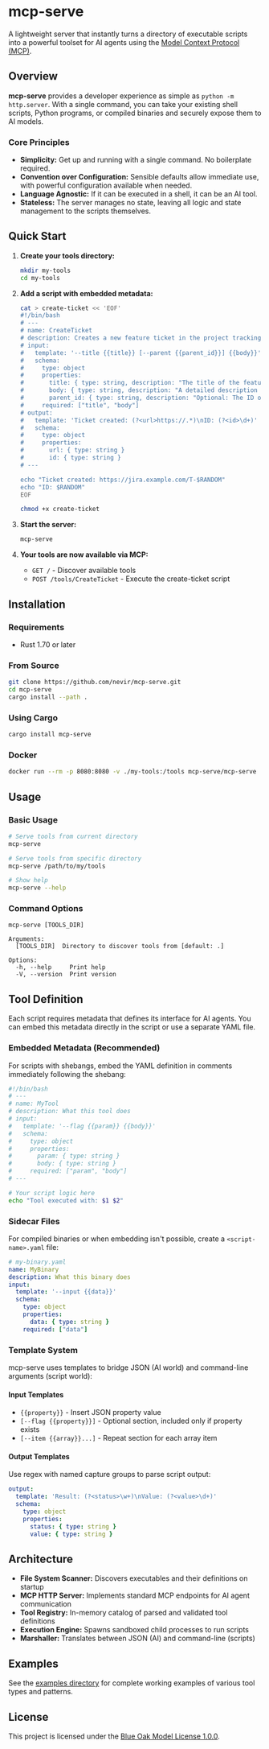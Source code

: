 # mcp-serve

A lightweight server that instantly turns a directory of executable scripts into a powerful toolset for AI agents using the [Model Context Protocol (MCP)](https://modelcontextprotocol.io/).

## Overview

**mcp-serve** provides a developer experience as simple as `python -m http.server`. With a single command, you can take your existing shell scripts, Python programs, or compiled binaries and securely expose them to AI models.

### Core Principles

- **Simplicity:** Get up and running with a single command. No boilerplate required.
- **Convention over Configuration:** Sensible defaults allow immediate use, with powerful configuration available when needed.
- **Language Agnostic:** If it can be executed in a shell, it can be an AI tool.
- **Stateless:** The server manages no state, leaving all logic and state management to the scripts themselves.

## Quick Start

1. **Create your tools directory:**
   ```bash
   mkdir my-tools
   cd my-tools
   ```

2. **Add a script with embedded metadata:**
   ```bash
   cat > create-ticket << 'EOF'
   #!/bin/bash
   # ---
   # name: CreateTicket
   # description: Creates a new feature ticket in the project tracking system.
   # input:
   #   template: '--title {{title}} [--parent {{parent_id}}] {{body}}'
   #   schema:
   #     type: object
   #     properties:
   #       title: { type: string, description: "The title of the feature ticket." }
   #       body: { type: string, description: "A detailed description of the feature." }
   #       parent_id: { type: string, description: "Optional: The ID of the parent ticket." }
   #     required: ["title", "body"]
   # output:
   #   template: 'Ticket created: (?<url>https://.*)\nID: (?<id>\d+)'
   #   schema:
   #     type: object
   #     properties:
   #       url: { type: string }
   #       id: { type: string }
   # ---
   
   echo "Ticket created: https://jira.example.com/T-$RANDOM"
   echo "ID: $RANDOM"
   EOF
   
   chmod +x create-ticket
   ```

3. **Start the server:**
   ```bash
   mcp-serve
   ```

4. **Your tools are now available via MCP:**
   - `GET /` - Discover available tools
   - `POST /tools/CreateTicket` - Execute the create-ticket script

## Installation

### Requirements

- Rust 1.70 or later

### From Source

```bash
git clone https://github.com/nevir/mcp-serve.git
cd mcp-serve
cargo install --path .
```

### Using Cargo

```bash
cargo install mcp-serve
```

### Docker

```bash
docker run --rm -p 8080:8080 -v ./my-tools:/tools mcp-serve/mcp-serve
```

## Usage

### Basic Usage

```bash
# Serve tools from current directory
mcp-serve

# Serve tools from specific directory
mcp-serve /path/to/my/tools

# Show help
mcp-serve --help
```

### Command Options

```
mcp-serve [TOOLS_DIR]

Arguments:
  [TOOLS_DIR]  Directory to discover tools from [default: .]

Options:
  -h, --help     Print help
  -V, --version  Print version
```

## Tool Definition

Each script requires metadata that defines its interface for AI agents. You can embed this metadata directly in the script or use a separate YAML file.

### Embedded Metadata (Recommended)

For scripts with shebangs, embed the YAML definition in comments immediately following the shebang:

```bash
#!/bin/bash
# ---
# name: MyTool
# description: What this tool does
# input:
#   template: '--flag {{param}} {{body}}'
#   schema:
#     type: object
#     properties:
#       param: { type: string }
#       body: { type: string }
#     required: ["param", "body"]
# ---

# Your script logic here
echo "Tool executed with: $1 $2"
```

### Sidecar Files

For compiled binaries or when embedding isn't possible, create a `<script-name>.yaml` file:

```yaml
# my-binary.yaml
name: MyBinary
description: What this binary does
input:
  template: '--input {{data}}'
  schema:
    type: object
    properties:
      data: { type: string }
    required: ["data"]
```

### Template System

mcp-serve uses templates to bridge JSON (AI world) and command-line arguments (script world):

#### Input Templates
- `{{property}}` - Insert JSON property value
- `[--flag {{property}}]` - Optional section, included only if property exists
- `[--item {{array}}...]` - Repeat section for each array item

#### Output Templates
Use regex with named capture groups to parse script output:
```yaml
output:
  template: 'Result: (?<status>\w+)\nValue: (?<value>\d+)'
  schema:
    type: object
    properties:
      status: { type: string }
      value: { type: string }
```

## Architecture

- **File System Scanner:** Discovers executables and their definitions on startup
- **MCP HTTP Server:** Implements standard MCP endpoints for AI agent communication
- **Tool Registry:** In-memory catalog of parsed and validated tool definitions
- **Execution Engine:** Spawns sandboxed child processes to run scripts
- **Marshaller:** Translates between JSON (AI) and command-line (scripts)

## Examples

See the [examples directory](examples/) for complete working examples of various tool types and patterns.

## License

This project is licensed under the [Blue Oak Model License 1.0.0](LICENSE.md).